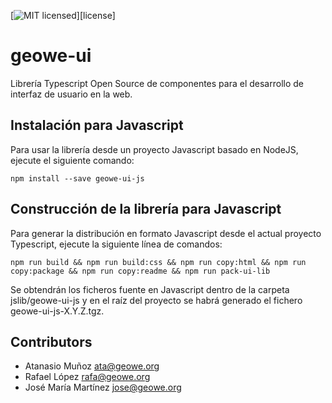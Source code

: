 [![MIT licensed](https://img.shields.io/badge/license-MIT-blue.svg)][license]

# geowe-ui

Librería Typescript Open Source de componentes para el desarrollo de interfaz de usuario en la web.

## Instalación para Javascript

Para usar la librería desde un proyecto Javascript basado en NodeJS, ejecute el siguiente comando:

    npm install --save geowe-ui-js

## Construcción de la librería para Javascript

Para generar la distribución en formato Javascript desde el actual proyecto Typescript, ejecute la siguiente línea de comandos:

    npm run build && npm run build:css && npm run copy:html && npm run copy:package && npm run copy:readme && npm run pack-ui-lib

Se obtendrán los ficheros fuente en Javascript dentro de la carpeta jslib/geowe-ui-js y en el raíz del proyecto se habrá generado el fichero geowe-ui-js-X.Y.Z.tgz.    
  
## Contributors

* Atanasio Muñoz <ata@geowe.org>
* Rafael López <rafa@geowe.org>
* José María Martínez <jose@geowe.org>
